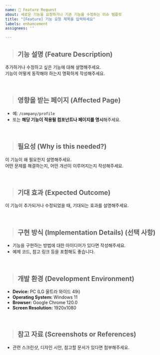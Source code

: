 ```yaml
---
name: 🚀 Feature Request
about: 새로운 기능을 요청하거나 기존 기능을 수정하는 이슈 템플릿
title: "[Feature] 기능 요청 제목을 입력하세요"
labels: enhancement
assignees: ''

---
```


> ## 기능 설명 (Feature Description)
추가하거나 수정하고 싶은 기능에 대해 설명해주세요.  
기능이 어떻게 동작해야 하는지 명확하게 작성해주세요.

<br/>

> ## 영향을 받는 페이지 (Affected Page)
- 예: `/company/profile`
- 또는 **해당 기능이 적용될 컴포넌트나 페이지를 명시**해주세요.

<br/>

> ## 필요성 (Why is this needed?)
이 기능이 왜 필요한지 설명해주세요.  
어떤 문제를 해결하는지, 어떤 개선이 이루어지는지 작성해주세요.

<br/>

> ## 기대 효과 (Expected Outcome)
이 기능이 추가되거나 수정되었을 때, 기대되는 효과를 설명해주세요.

<br/>

> ## 구현 방식 (Implementation Details) (선택 사항)
- 기능을 구현하는 방법에 대한 아이디어가 있다면 작성해주세요.
- 예제 코드, 참고 링크 등을 포함해도 좋습니다.

<br/>

> ## 개발 환경 (Development Environment)
- **Device:** PC (LG 울트라 와이드 49i)
- **Operating System:** Windows 11
- **Browser:** Google Chrome 120.0
- **Screen Resolution:** 1920x1080

<br/>

> ## 참고 자료 (Screenshots or References)
- 관련 스크린샷, 디자인 시안, 참고할 문서가 있다면 첨부해주세요.
